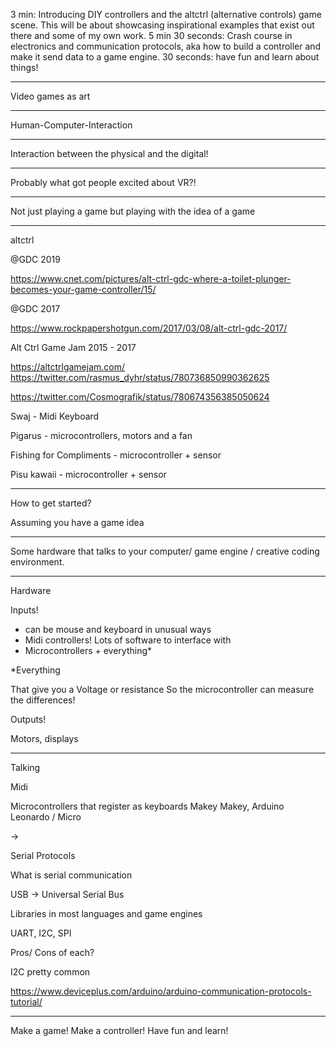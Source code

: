 3 min: Introducing DIY controllers and the altctrl (alternative controls) game scene. This will be about showcasing inspirational examples that exist out there and some of my own work.
5 min 30 seconds: Crash course in electronics and communication protocols, aka how to build a controller and make it send data to a game engine.
30 seconds: have fun and learn about things!

---

Video games as art

---

Human-Computer-Interaction

---

Interaction between the physical and the digital!

---

Probably what got people excited about VR?!

---

Not just playing a game but playing with the idea of a game

---

altctrl

@GDC 2019

https://www.cnet.com/pictures/alt-ctrl-gdc-where-a-toilet-plunger-becomes-your-game-controller/15/

@GDC 2017

https://www.rockpapershotgun.com/2017/03/08/alt-ctrl-gdc-2017/

Alt Ctrl Game Jam 2015 - 2017

https://altctrlgamejam.com/
https://twitter.com/rasmus_dyhr/status/780736850990362625

https://twitter.com/Cosmografik/status/780674356385050624


Swaj - Midi Keyboard

Pigarus - microcontrollers, motors and a fan

Fishing for Compliments - microcontroller + sensor

Pisu kawaii - microcontroller + sensor


---

How to get started?

Assuming you have a game idea

---

Some hardware that talks to your computer/ game engine / creative coding environment.

---

Hardware

Inputs!

- can be mouse and keyboard in unusual ways
- Midi controllers! Lots of software to interface with
- Microcontrollers + everything*

*Everything

That give you a Voltage or resistance
So the microcontroller can measure the differences!

Outputs!

Motors, displays

---

Talking

Midi

Microcontrollers that register as keyboards
Makey Makey, Arduino Leonardo / Micro

->


Serial Protocols

What is serial communication

USB -> Universal Serial Bus

Libraries in most languages and game engines

UART, I2C, SPI

Pros/ Cons of each?

I2C pretty common

https://www.deviceplus.com/arduino/arduino-communication-protocols-tutorial/



---

Make a game!
Make a controller!
Have fun and learn!
